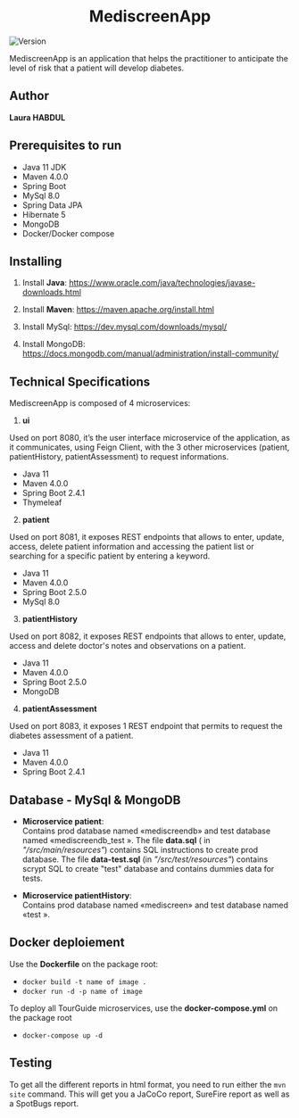<h1 align="center">MediscreenApp</h1>
<p>
  <img alt="Version" src="https://img.shields.io/badge/version-1.0.0-blue.svg?cacheSeconds=2592000" />
</p>

MediscreenApp is an application that helps the practitioner to anticipate the level of risk that a patient will develop diabetes.

## Author

**Laura HABDUL**

## Prerequisites to run

 - Java 11 JDK
 - Maven 4.0.0
 - Spring Boot
 - MySql 8.0
 - Spring Data JPA
 - Hibernate 5
 - MongoDB 
 - Docker/Docker compose

## Installing

1. Install **Java**: https://www.oracle.com/java/technologies/javase-downloads.html

2. Install **Maven**: https://maven.apache.org/install.html

3. Install MySql: https://dev.mysql.com/downloads/mysql/

4. Install MongoDB: https://docs.mongodb.com/manual/administration/install-community/

## Technical Specifications

MediscreenApp  is composed of 4 microservices:

1. **ui**

Used on port 8080, it’s the user interface microservice of the application, as it communicates, using Feign Client, with the 3 other microservices (patient, patientHistory, patientAssessment) to request informations. 
- Java 11
- Maven 4.0.0
- Spring Boot 2.4.1
- Thymeleaf

2. **patient**

Used on port 8081, it exposes REST endpoints that allows to enter, update, access, delete patient information and accessing the patient list or searching for a specific patient by entering a keyword.
- Java 11
- Maven 4.0.0
- Spring Boot 2.5.0
- MySql 8.0

3. **patientHistory**

Used on port 8082, it exposes REST endpoints that allows to enter, update, access and delete doctor's notes and observations on a patient.
- Java 11
- Maven 4.0.0
- Spring Boot 2.5.0
- MongoDB 

4. **patientAssessment**

Used on port 8083, it exposes 1 REST endpoint that permits to request the diabetes assessment of a patient.
- Java 11
- Maven 4.0.0
- Spring Boot 2.4.1

## Database - MySql & MongoDB

- **Microservice patient**: <br/>
Contains prod database named «mediscreendb» and test database named «mediscreendb_test ».
The file **data.sql** ( in *"/src/main/resources"*) contains SQL instructions to create prod database.
The file **data-test.sql** (in *"/src/test/resources"*) contains scrypt SQL to create "test" database and contains dummies data for tests.

- **Microservice patientHistory**: <br/>
Contains prod database named «mediscreen» and test database named «test ».

## Docker deploiement

Use the **Dockerfile** on the package root:
- `docker build -t name of image .`
- `docker run -d -p name of image`

To deploy all TourGuide microservices, use the **docker-compose.yml** on the package root

- `docker-compose up -d`

## Testing

To get all the different reports in html format, you need to run either the `mvn site` command.
 This will get you a JaCoCo report, SureFire report as well as a SpotBugs report.
